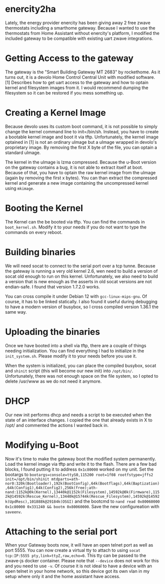 # enercity2ha
Lately, the energy provider enercity has been giving away 2 free zwave
thermostats including a smarthome gateway.
Because I wanted to use the thermostats from Home Assistant without enercity's
platform, I modified the included gateway to be compatible with existing uart
zwave integrations.

# Getting Access to the gateway
The gateway is the "Smart Building Gateway MT 2683" by rockethome. As it turns
out, it is a devolo Home Control Central Unit with modified software.
[1] Describes how to get uart access to the gateway and how to optain kernel and
filesystem images from it.
I would recommend dumping the filesystem so it can be restored if you mess
something up.

# Creating  a Kernel Image
Because devolo uses its custom boot command, it is not possible to simply change
the kernel command line to init=/bin/sh. Instead, you have to create a bootable
kernel image and boot it via tftp.
Unfortunately, the kernel image optained in [1] is not an ordinary uImage but
a uImage wrapped in devolo's proprietary image. By removing the first X byte of
the file, you can optain a standard uImage.

The kernel in the uImage is lzma compressed. Because the u-Boot version on the
gateway contains a bug, it is not able to extract itself at boot. Because of
that, you have to optain the raw kernel image from the uImage (again by removing
the first x bytes). You can than extract the compressed kernel and generate a
new image containing the uncompressed kernel using `mkimage`.

# Booting the Kernel
The Kernel can the be booted via tftp. You can find the commands in
`boot_kernel.sh`. Modify it to your needs if you do not want to type the
commands on every reboot.

# Building binaries
We will need socat to connect to the serial port over a tcp tunne. Because the
gateway is running a very old kernel 2.6, wen need to build a version of socat
old enough to run on this kernel. Unfortunately, we also need to build a version
that is new enough as the asserts in old socat versions are not endian-safe.
I found that version 1.7.2.0 works.

You can cross compile it under Debian 12 with `gcc-linux-mips-gnu`. Of course,
it has to be linked statically.
I also found it useful during debugging to have a modern version of busybox, so
I cross compiled version 1.36.1 the same way.

# Uploading the binaries
Once we have booted into a shell via tftp, there are a couple of things needing
initialization.
You can find everything I had to initialize in the `init_system.sh`. Please modify
it to your needs before you use it.

When the system is initialized, you can place the compiled busybox, socat and
`shinit` script (this will become our new init) into `/opt/bin/`.
Unfortunately, there was not enough space on the file system, so I opted to
delete /usr/www as we do not need it anymore.

# DHCP
Our new init performs dhcp and needs a script to be executed when the state of
an interface changes. I copied the one that already exists in X to /opt/ and
commented the actions I wanted back in.

# Modifying u-Boot
Now it's time to make the gateway boot the modified system permanently.
Load the kernel image via tftp and write it to the flash. There are a few bad
blocks, I found putting it to address `0x1c80000` worked on my unit.
Set the bootargs to `bootargs=console=ttyS0,115200 root=1f08 rootfstype=jffs2 init=/opt/bin/shinit mtdparts=ath-nor0:320k(Bootloader),192k(BootConfig),64k(Bootflags),64k(Baptization),64k(Config1),64k(Config2),256k(free);ath-nand:1152k@0k(Kernel),13440k@1152k(Filesystem),14592k@0k(Firmware),1152k@14592k(Rescue_Kernel),13440k@15744k(Rescue_Filesystem),14592k@14592k(UpdResc),101888k@29184k(OSGI)`
and the bootcmd to `nand read 0x80060000 0x1c80000 0x331240 && bootm
0x80060000`.
Save the new configureation with `saveenv`.

# Attaching to the serial port
When your Gateway boots now, it will have an open telnet port as well as port
5555.
You can now create a virtual tty to attach to using `socat tcp:IP:5555
pty,link=ttyZ,raw,echo=0`. This tty can be passed to the zwave-js docker
container. Please note that `--device` does not work for this and you need to
use `-v`.
Of course it is not ideal to have a device with an open telnet in your home
network, so this device got its own vlan in my setup where only it and the home
assistant have access.

